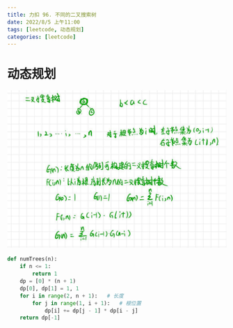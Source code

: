 ```yaml
---
title: 力扣 96. 不同的二叉搜索树
date: 2022/8/5 上午11:00
tags: [leetcode, 动态规划]
categories: [leetcode]
---
```


# 动态规划

![动态规划](/images/leetcode/leetcode96.jpeg)

```python
def numTrees(n):
    if n <= 1:
        return 1
    dp = [0] * (n + 1)
    dp[0], dp[1] = 1, 1
    for i in range(2, n + 1):   # 长度
        for j in range(1, i + 1):   # 根位置
            dp[i] += dp[j - 1] * dp[i - j]
    return dp[-1]
```